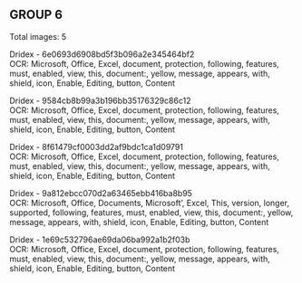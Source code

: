 ## GROUP 6
Total images: 5  

Dridex - 6e0693d6908bd5f3b096a2e345464bf2  
OCR: Microsoft, Office, Excel, document, protection, following, features, must, enabled, view, this, document:, yellow, message, appears, with, shield, icon, Enable, Editing, button, Content  

Dridex - 9584cb8b99a3b196bb35176329c86c12  
OCR: Microsoft, Office, Excel, document, protection, following, features, must, enabled, view, this, document:, yellow, message, appears, with, shield, icon, Enable, Editing, button, Content  

Dridex - 8f61479cf0003dd2af9bdc1ca1d09791  
OCR: Microsoft, Office, Excel, document, protection, following, features, must, enabled, view, this, document:, yellow, message, appears, with, shield, icon, Enable, Editing, button, Content  

Dridex - 9a812ebcc070d2a63465ebb416ba8b95  
OCR: Microsoft, Office, Documents, Microsoft’, Excel, This, version, longer, supported, following, features, must, enabled, view, this, document:, yellow, message, appears, with, shield, icon, Enable, Editing, button, Content  

Dridex - 1e69c532796ae69da06ba992a1b2f03b  
OCR: Microsoft, Office, Excel, document, protection, following, features, must, enabled, view, this, document:, yellow, message, appears, with, shield, icon, Enable, Editing, button, Content  

